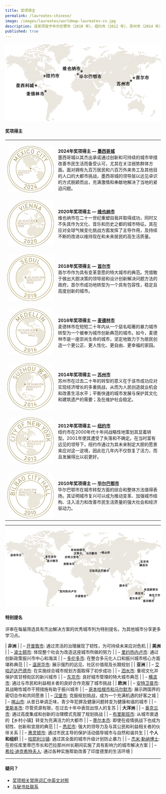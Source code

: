 ```yaml
---
title: 奖项得主
permalink: /laureates-chinese/
image: /images/laureates/worldmap-laureates-cn.jpg
description: 该奖项授予毕尔巴鄂市（2010 年）、纽约市（2012 年）、苏州市（2014 年）、麦德林市（2016 年）、首尔市（2018 年）、维也纳市（2020 年）和墨西哥城（2024年）。
published: true
---
```


![奖项得主](/images/laureates/worldmap-laureates-cn.jpg/)

#### **奖项得主**

<table style="width: 100%;" border="0" cellpadding="10">
<tbody>
<tr>
<td style="width: 150px;"><br><img src="/images/laureates/mexico-city-medal.png" alt="墨西哥城" /><br></td>
  <td><br><strong>2024年奖项得主 — <a href="/mexico-city/">墨西哥城</a></strong><br />墨西哥城以其杰出承诺通过创新和可持续的城市举措改善市民生活而备受认可，尤其在关注弱势群体方面。面对拥有九百万居民和六百万外来务工及其他目的人口的大都市挑战，墨西哥城的领导层以远见卓识的方式脱颖而出，充满激情和奉献地解决了当地的紧迫问题。</td>
</tr>
<tr>
<td style="width: 150px;"><br><img src="/images/laureates/vienna-medal.png" alt="维也纳市" /><br></td>
  <td><br><strong>2020年奖项得主 — <a href="/vienna/">维也纳市</a></strong><br />维也纳市在二十一世纪重塑自我并取得成功，同时又不失其作为文化、音乐和历史之都的城市特征。其在应对全球气候变化挑战方面发挥了主导作用，及持续不断的改进以维持现在和未来居民的高生活质量。</td>
</tr>
<tr>
<td style="width: 150px;"><br><img src="/images/laureates/seoul-medal.png" alt="首尔市" /><br></td>
  <td><br><strong>2018年奖项得主 — <a href="/seoul/">首尔市</a></strong><br />首尔市作为具有变革意愿的特大城市的典范。凭借敢于做出大胆决策的领导层和设计创新解决问题方法的政府，首尔市成功地转型为一个具有包容性，稳定且高度创新的城市。</td>
</tr>
<tr>
<td><br><img src="/images/laureates/medellin-medal.png" alt="麦德林市" /><br></td>
  <td><br><strong>2016年奖项得主 — <a href="/medellin/">麦德林市</a></strong><br />麦德林市在短短二十年内从一个惡名昭著的暴力城市转型为一个被奉为城市创新典范的城市。如今，麦德林市是一座崇尚生命的城市，坚定地致力于为居民创造一个更公正、更人性化、更自由、更幸福的家园。</td>
</tr> 
<tr>
<td><br><img src="/images/laureates/suzhou-medal.png" alt="苏州市" /><br></td>
  <td><br><strong>2014年奖项得主 — <a href="/suzhou/">苏州市</a></strong><br />苏州市在过去二十年的转型的意义在于该市成功应对实现经济增长的多重挑战，从而为人民创造就业机会和改善生活水平；平衡快速的城市发展与保护其文化和建筑遗产的需要；及在维护社会稳定。</td>
</tr> 
<tr>
<td><br><img src="/images/laureates/nyc-medal.png" alt="纽约市" /><br></td>
  <td><br><strong>2012年奖项得主 — <a href="/nyc/">纽约市</a></strong><br />纽约市在2000年代十年间战略性地策划其显着转型。2001年使其遭受了失落和不确定。在当时富有远见的领导下，纽约市通过为其未来制定大胆的愿景来应对这一逆境，因此在几年内不仅恢复了活力，而且发展得比以前更好。</td>
</tr>
<tr>
<td><br><img src="/images/laureates/bilbao-medal.png" alt="毕尔巴鄂市" /><br></td>
  <td><br><strong>2010年奖项得主 — <a href="/bilbao/">毕尔巴鄂市</a></strong><br />毕尔巴鄂市在城市转型方面的综合和整体方法值得表扬。其证明城市复兴可以成为推动变革、加强城市结构、注入活力和改善市民生活质量的强大社会和经济驱动力。</td>
</tr> 
</tbody>
</table>

---

![特别提名](/images/laureates/worldmap-special-mentions-cn.jpg/)

#### **特别提名**

评审在每届筛选具有杰出解决方案的优秀城市列为特别提名，为其他城市分享更多学习点。

| **非洲** | 
| – [开普敦市](/cape-town/): 通过灵活的治理展现了韧性，为可持续未来应对危机 | 
| **美洲** |
| – [波士顿市](/boston/): 体现整个社会为改造这座城市所做的努力 | 
| – [里约热内卢市](/rio-de-janeiro/): 通过创新政策振兴市中心和海滨 | 
| – [多伦多市](/toronto/): 在整合多元化人口和振兴城市核心方面堪称典范 | 
| – [温哥华市](/vancouver/): 展示强烈的远见、社区价值观及长期规划 | 
| **亚洲** |
| – [艾哈迈达巴德市](/ahmedabad/): 在实施综合城市规划方面取得了初步成功 | 
| – [泗水市](/surabaya/): 重视文化并保护其甘榜街区的新兴城市 | 
| – [东京市](/tokyo/): 良好城市管理的特大城市典范 |
| – [横滨市](/yokohama/): 通过与市民和利益相关者的良好合作克服了城市挑战 | 
| **欧洲** |
| – [安特卫普市](/antwerp/): 其战略性城市干预措施有助于振兴城市 |
| – [哥本哈根市和马尔默市](/copenhagen-malmo/): 展示跨国界的密切合作和共同愿景 | 
| – [汉堡市](/hamburg/): 克服规划挑战，成为一个充满机遇的好客之城 | 
| – [喀山市](/kazan/): 从昔日单调乏味，青少年犯罪及健康问题转变为健康和谐的城市 |
| – [里斯本市](/lisbon/): 尽管资源有限，在过去十年中表现出惊人的复苏 |
| **大洋洲** | 
| – [奥克兰市](/auckland/): 通过高度集成和创新的治理模式克服了规划挑战 |
| – [布里斯班市](/brisbane/): 从城市衰退的【乡村小镇】转变为充满活力的大都市 | 
| – [墨尔本市](/melbourne/): 即使在疫情挑战下也成为韧性、创新和宜居的典范 |
| – [悉尼市](/sydney/): 强大的领导力及与其公民和利益相关者的伙伴关系 |
| – [惠灵顿市](/wellington/): 通过市民主导的保护活动倡导城市与自然和谐共生 |
| **个人和组织** | 
| – [哈耶利沙镇](/khayelitsha/): 通过其全面的城市升级计划防止暴力 | 
| – [杰米·勒纳博士](/jaime-lerner/): 在担任库里蒂巴市长和巴拉那州州长期间实施了具有影响力的城市解决方案 | 
| – [希拉·迪克希特夫人](/sheila-dikshit/): 通过各种实施帮助改善了印度德里的生活环境 |  

---

#### **疑问？**

- [奖项相关常用词汇中英文对照](/glossary-chinese/)
- [与秘书处联系](/feedback-chinese/)
